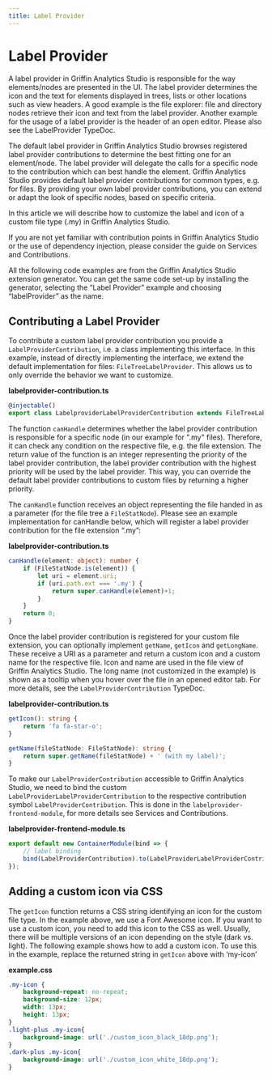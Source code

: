 ```yaml
---
title: Label Provider
---
```


# Label Provider

A label provider in Griffin Analytics Studio is responsible for the way elements/nodes are presented in the UI. The label provider determines the icon and the text for elements displayed in trees, lists or other locations such as view headers. A good example is the file explorer: file and directory nodes retrieve their icon and text from the label provider. Another example for the usage of a label provider is the header of an open editor. Please also see the LabelProvider TypeDoc.

The default label provider in Griffin Analytics Studio browses registered label provider contributions to determine the best fitting one for an element/node. The label provider will delegate the calls for a specific node to the contribution which can best handle the element. Griffin Analytics Studio provides default label provider contributions for common types, e.g. for files. By providing your own label provider contributions, you can extend or adapt the look of specific nodes, based on specific criteria.

In this article we will describe how to customize the label and icon of a custom file type (.my) in Griffin Analytics Studio.

If you are not yet familiar with contribution points in Griffin Analytics Studio or the use of dependency injection, please consider the guide on Services and Contributions.

All the following code examples are from the Griffin Analytics Studio extension generator. You can get the same code set-up by installing the generator, selecting the “Label Provider” example and choosing “labelProvider” as the name.

## Contributing a Label Provider

To contribute a custom label provider contribution you provide a `LabelProviderContribution`, i.e. a class implementing this interface. In this example, instead of directly implementing the interface, we extend the default implementation for files: `FileTreeLabelProvider`. This allows us to only override the behavior we want to customize.

**labelprovider-contribution.ts**

```typescript
@injectable()
export class LabelproviderLabelProviderContribution extends FileTreeLabelProvider
```

The function `canHandle` determines whether the label provider contribution is responsible for a specific node (in our example for ".my" files). Therefore, it can check any condition on the respective file, e.g. the file extension. The return value of the function is an integer representing the priority of the label provider contribution, the label provider contribution with the highest priority will be used by the label provider. This way, you can override the default label provider contributions to custom files by returning a higher priority.

The `canHandle` function receives an object representing the file handed in as a parameter (for the file tree a `FileStatNode`). Please see an example implementation for canHandle below, which will register a label provider contribution for the file extension “.my”:

**labelprovider-contribution.ts**

```typescript
canHandle(element: object): number {
    if (FileStatNode.is(element)) {
        let uri = element.uri;
        if (uri.path.ext === '.my') {
            return super.canHandle(element)+1;
        }
    }
    return 0;
}
```

Once the label provider contribution is registered for your custom file extension, you can optionally implement `getName`, `getIcon` and `getLongName`. These receive a URI as a parameter and return a custom icon and a custom name for the respective file. Icon and name are used in the file view of Griffin Analytics Studio. The long name (not customized in the example) is shown as a tooltip when you hover over the file in an opened editor tab. For more details, see the `LabelProviderContribution` TypeDoc.

**labelprovider-contribution.ts**

```typescript
getIcon(): string {
    return 'fa fa-star-o';
}

getName(fileStatNode: FileStatNode): string {
    return super.getName(fileStatNode) + ' (with my label)';
}
```

To make our `LabelProviderContribution` accessible to Griffin Analytics Studio, we need to bind the custom `LabelProviderLabelProviderContribution` to the respective contribution symbol `LabelProviderContribution`. This is done in the `labelprovider-frontend-module`, for more details see Services and Contributions.

**labelprovider-frontend-module.ts**

```typescript
export default new ContainerModule(bind => {
    // label binding
    bind(LabelProviderContribution).to(LabelProviderLabelProviderContribution);
});
```

## Adding a custom icon via CSS

The `getIcon` function returns a CSS string identifying an icon for the custom file type. In the example above, we use a Font Awesome icon. If you want to use a custom icon, you need to add this icon to the CSS as well. Usually, there will be multiple versions of an icon depending on the style (dark vs. light). The following example shows how to add a custom icon. To use this in the example, replace the returned string in `getIcon` above with ‘my-icon’

**example.css**

```css
.my-icon {
    background-repeat: no-repeat;
    background-size: 12px;
    width: 13px;
    height: 13px;
}
.light-plus .my-icon{
    background-image: url('./custom_icon_black_18dp.png');
}
.dark-plus .my-icon{
    background-image: url('./custom_icon_white_18dp.png');
}
